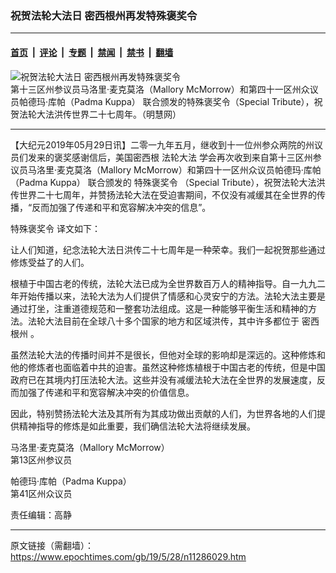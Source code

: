 ### 祝贺法轮大法日 密西根州再发特殊褒奖令

---

#### [首页](../../../..?n11286029) &nbsp;|&nbsp; [评论](../../../../../epoch-comment?n11286029) &nbsp;|&nbsp; [专题](../../../../../epoch-special?n11286029) &nbsp;|&nbsp; [禁闻](../../../../../epoch-news?n11286029) &nbsp;|&nbsp; [禁书](../../../../../books?n11286029) &nbsp;|&nbsp; [翻墙](https://github.com/gfw-breaker/nogfw/blob/master/README.md?n11286029)


<div><img alt="祝贺法轮大法日 密西根州再发特殊褒奖令" class="attachment-djy_600_400 size-djy_600_400 wp-post-image" src="https://i.epochtimes.com/assets/uploads/2019/05/2019-5-22-michigan-special-tribute_01-ss.jpg"/>
<div class="caption">
 第十三区州参议员马洛里·麦克莫洛（Mallory McMorrow）和第四十一区州众议员帕德玛·库帕（Padma Kuppa） 联合颁发的特殊褒奖令（Special Tribute），祝贺法轮大法洪传世界二十七周年。（明慧网）
</div></div><hr/><div class="post_content" id="artbody" itemprop="articleBody">
 <!-- article content begin -->
 <p>
  【大纪元2019年05月29日讯】二零一九年五月，继收到十一位州参众两院的州议员们发来的褒奖感谢信后，美国密西根
  <ok href="http://www.minghui.org/mh/glossary.html#1">
   法轮大法
  </ok>
  学会再次收到来自第十三区州参议员马洛里·麦克莫洛（Mallory McMorrow）和第四十一区州众议员帕德玛·库帕（Padma Kuppa） 联合颁发的
  <ok href="https://www.epochtimes.com/gb/tag/%E7%89%B9%E6%AE%8A%E8%A4%92%E5%A5%96%E4%BB%A4.html">
   特殊褒奖令
  </ok>
  （Special Tribute），祝贺法轮大法洪传世界二十七周年，并赞扬法轮大法在受迫害期间，不仅没有减缓其在全世界的传播，“反而加强了传递和平和宽容解决冲突的信息”。
 </p>
 <p>
  <ok href="https://www.epochtimes.com/gb/tag/%E7%89%B9%E6%AE%8A%E8%A4%92%E5%A5%96%E4%BB%A4.html">
   特殊褒奖令
  </ok>
  译文如下：
 </p>
 <p>
  让人们知道，纪念法轮大法日洪传二十七周年是一种荣幸。我们一起祝贺那些通过修炼受益了的人们。
 </p>
 <p>
  根植于中国古老的传统，法轮大法已成为全世界数百万人的精神指导。自一九九二年开始传播以来，法轮大法为人们提供了情感和心灵安宁的方法。法轮大法主要是通过打坐，注重道德规范和一整套功法组成。这是一种能够平衡生活和精神的方法。法轮大法目前在全球八十多个国家的地方和区域洪传，其中许多都位于
  <ok href="https://www.epochtimes.com/gb/tag/%E5%AF%86%E8%A5%BF%E6%A0%B9%E5%B7%9E.html">
   密西根州
  </ok>
  。
 </p>
 <p>
  虽然法轮大法的传播时间并不是很长，但他对全球的影响却是深远的。这种修炼和他的修炼者也面临着中共的迫害。虽然这种修炼植根于中国古老的传统，但是中国政府已在其境内打压法轮大法。这些并没有减缓法轮大法在全世界的发展速度，反而加强了传递和平和宽容解决冲突的价值信息。
 </p>
 <p>
  因此，特别赞扬法轮大法及其所有为其成功做出贡献的人们，为世界各地的人们提供精神指导的修炼是如此重要，我们确信法轮大法将继续发展。
 </p>
 <p>
  马洛里·麦克莫洛（Mallory McMorrow）
  <br/>
  第13区州参议员
 </p>
 <p>
  帕德玛·库帕（Padma Kuppa）
  <br/>
  第41区州众议员
 </p>
 <p>
  责任编辑：高静
 </p>
 <!-- article content end -->
 <div id="below_article_ad">
 </div>
</div>


---

原文链接（需翻墙）：https://www.epochtimes.com/gb/19/5/28/n11286029.htm